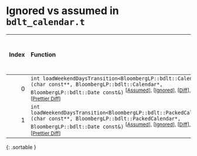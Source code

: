 # Ignored vs assumed in `bdlt_calendar.t`

<script src="../sorttable.js"></script>

|   Index | Function                                                                                                                                                                                                                                                            |   Difference in number of lines |   Function size difference in bytes |   Number of lines in assumed build |   Number of bytes in assumed build |   Number of lines in ignored build |   Number of bytes in ignored build |
|--------:|:--------------------------------------------------------------------------------------------------------------------------------------------------------------------------------------------------------------------------------------------------------------------|--------------------------------:|------------------------------------:|-----------------------------------:|-----------------------------------:|-----------------------------------:|-----------------------------------:|
|       0 | `int loadWeekendDaysTransition<BloombergLP::bdlt::Calendar>(char const**, BloombergLP::bdlt::Calendar*, BloombergLP::bdlt::Date const&)` <sup>\[[Assumed](0-assume)\], \[[Ignored](0-none)\], \[[Diff](0.diff.html)\], \[[Prettier Diff](0-diff.html)\]             |                               3 |                                  16 |                                 83 |                                272 |                                 80 |                                256 |
|       1 | `int loadWeekendDaysTransition<BloombergLP::bdlt::PackedCalendar>(char const**, BloombergLP::bdlt::PackedCalendar*, BloombergLP::bdlt::Date const&)` <sup>\[[Assumed](1-assume)\], \[[Ignored](1-none)\], \[[Diff](1.diff.html)\], \[[Prettier Diff](1-diff.html)\] |                               1 |                                   0 |                                 80 |                                256 |                                 79 |                                256 |
{: .sortable }
